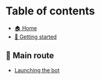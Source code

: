 # Table of contents

* [🏠 Home](README.md)
* [🚙 Getting started](getting-started.md)

## 🌱 Main route

* [Launching the bot](main-route/launching-the-bot.md)
